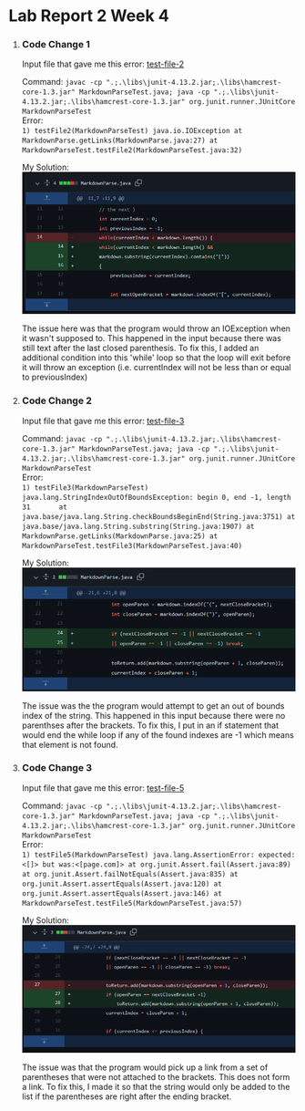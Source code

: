 
# Lab Report 2 Week 4

1. ### Code Change 1
    Input file that gave me this error: [test-file-2](https://github.com/yih365/markdown-parse/blob/main/test-file-2.md)  

    Command: ```javac -cp ".;.\libs\junit-4.13.2.jar;.\libs\hamcrest-core-1.3.jar" MarkdownParseTest.java;
                java -cp ".;.\libs\junit-4.13.2.jar;.\libs\hamcrest-core-1.3.jar" org.junit.runner.JUnitCore MarkdownParseTest
                ```  
    Error:  
        ```1) testFile2(MarkdownParseTest)
        java.io.IOException
                at MarkdownParse.getLinks(MarkdownParse.java:27)
                at MarkdownParseTest.testFile2(MarkdownParseTest.java:32)```

   My Solution:  
   ![image](Lab2Images/solution1.png)

   The issue here was that the program would throw an IOException when it wasn't supposed to. This happened in the input because there was still text after the last closed parenthesis. To fix this, I added an additional condition into this 'while' loop so that the loop will exit before it will throw an exception (i.e. currentIndex will not be less than or equal to previousIndex)
  
2. ### Code Change 2
    Input file that gave me this error: [test-file-3](https://github.com/yih365/markdown-parse/blob/main/test-file-3.md)  

    Command: ```javac -cp ".;.\libs\junit-4.13.2.jar;.\libs\hamcrest-core-1.3.jar" MarkdownParseTest.java;
                java -cp ".;.\libs\junit-4.13.2.jar;.\libs\hamcrest-core-1.3.jar" org.junit.runner.JUnitCore MarkdownParseTest
                ```  
    Error:  
        ```1) testFile3(MarkdownParseTest)
java.lang.StringIndexOutOfBoundsException: begin 0, end -1, length 31      
        at java.base/java.lang.String.checkBoundsBeginEnd(String.java:3751)
        at java.base/java.lang.String.substring(String.java:1907)
        at MarkdownParse.getLinks(MarkdownParse.java:25)
        at MarkdownParseTest.testFile3(MarkdownParseTest.java:40)
        ```  

    My Solution:  
    ![image](Lab2Images/solution2.png)  

    The issue was the the program would attempt to get an out of bounds index of the string. This happened in this input because there were no parenthses after the brackets. To fix this, I put in an if statement that would end the while loop if any of the found indexes are -1 which means that element is not found.

3. ### Code Change 3
    Input file that gave me this error: [test-file-5](https://github.com/yih365/markdown-parse/blob/main/test-file-5.md) 

    Command: ```javac -cp ".;.\libs\junit-4.13.2.jar;.\libs\hamcrest-core-1.3.jar" MarkdownParseTest.java;
                java -cp ".;.\libs\junit-4.13.2.jar;.\libs\hamcrest-core-1.3.jar" org.junit.runner.JUnitCore MarkdownParseTest
                ```  
    Error:  
        ```1) testFile5(MarkdownParseTest)
        java.lang.AssertionError: expected:<[]> but was:<[page.com]>
                at org.junit.Assert.fail(Assert.java:89)
                at org.junit.Assert.failNotEquals(Assert.java:835)
                at org.junit.Assert.assertEquals(Assert.java:120)
                at org.junit.Assert.assertEquals(Assert.java:146)
                at MarkdownParseTest.testFile5(MarkdownParseTest.java:57)```  

    My Solution:  
    ![image](Lab2Images/solution3.png) 

    The issue was that the program would pick up a link from a set of parentheses that were not attached to the brackets. This does not form a link. To fix this, I made it so that the string would only be added to the list if the parentheses are right after the ending bracket.
